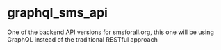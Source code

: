 # graphql_sms_api
One of the backend API versions for smsforall.org, this one will be using GraphQL instead of the traditional RESTful approach

